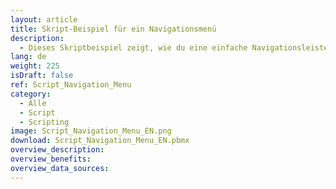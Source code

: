 ```yaml
---
layout: article
title: Skript-Beispiel für ein Navigationsmenü
description: 
  - Dieses Skriptbeispiel zeigt, wie du eine einfache Navigationsleiste einbauen kannst, um zwischen unterschiedlichen Screens hin und her zu wechseln.
lang: de
weight: 225
isDraft: false
ref: Script_Navigation_Menu
category:
  - Alle
  - Script
  - Scripting
image: Script_Navigation_Menu_EN.png
download: Script_Navigation_Menu_EN.pbmx
overview_description:
overview_benefits:
overview_data_sources:
---
```


